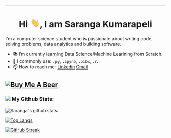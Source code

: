 <hr>
<h1 align="center">Hi <img src="https://raw.githubusercontent.com/ABSphreak/ABSphreak/master/gifs/Hi.gif" width="30px">, I am Saranga Kumarapeli</h1>
<!-- <h3 align="center">Machine Learning Engineer | Data Scientist </h3>
<p align="center"> -->


I'm a computer science student who is passionate about writing code, solving problems, data analytics and building software.

- 📚 I’m currently learning  Data Science/Machine Learining from Scratch.
- 🧾️ I commonly use: `.py`, `.ipynb`, `.pibx`, `.r`.
- 📫 How to reach me: [Linkedin](https://www.linkedin.com/in/sarangakumarapeli/) [Gmail](mailto:saranga.2019952@iit.ac.lk)
<!-- - 👯 I’m looking for a software development/Data Science internship (part-time).  -->

<a href="https://www.buymeacoffee.com/saranga99" target="_blank"><img src="https://cdn.buymeacoffee.com/buttons/v2/default-yellow.png" alt="Buy Me A Beer" style="height: 60px !important;width: 217px !important;" ></a>
---
### <img src='https://media1.giphy.com/media/du3J3cXyzhj75IOgvA/giphy.gif?cid=ecf05e47x2g034i9pzwtzzsd3xgg2w9nr94t4tflbbgo3008&rid=giphy.gif' width='25' /> My Github Stats:
![Saranga's github stats](https://github-readme-stats.vercel.app/api?username=saranga99&show_icons=true&title_color=ffc857&icon_color=8ac926&text_color=daf7dc&bg_color=151515&hide=issues&count_private=true&include_all_commits=true)

[![Top Langs](https://github-readme-stats.vercel.app/api/top-langs/?username=saranga99&layout=compact&text_color=daf7dc&bg_color=151515&hide=css,html,php)](https://github.com/anuraghazra/github-readme-stats)

[![GitHub Streak](https://github-readme-streak-stats.herokuapp.com/?user=Saranga99&theme=dark)](https://git.io/streak-stats)





